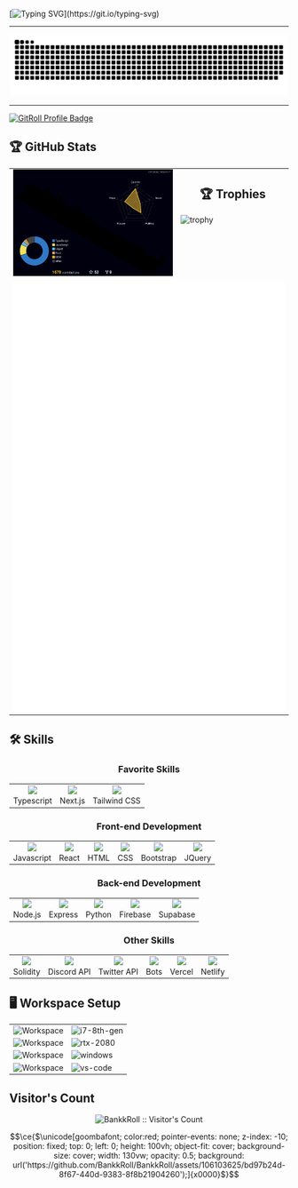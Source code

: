 [![Typing SVG](https://readme-typing-svg.demolab.com?font=Fira+Code&size=37&duration=2000&pause=2000&color=07D8FF&center=true&vCenter=true&multiline=true&width=900&height=200&lines=%F0%9F%91%8B+Hello!+I'm+Bankk;Thanks+for+checking+out+my+GitHub!;%E2%AD%90+Anything+you+find+useful!;Contact+me+if+you+have+any+questions!)](https://git.io/typing-svg)

---

<div align="center">
  <picture>
    <source media="(prefers-color-scheme: dark)" srcset="images/github-contribution-grid-snake-dark.svg" />
    <source media="(prefers-color-scheme: light)" srcset="images/github-contribution-grid-snake.svg" />
    <img alt="github-snake" src="images/github-contribution-grid-snake.svg" />
  </picture>
</div>

---

<a href="https://gitroll.io/profile/s6vP9klKpmDYJ7lpkPHpa" target="_blank"><img src="https://gitroll.io/api/badges/profiles/v1/s6vP9klKpmDYJ7lpkPHpa" alt="GitRoll Profile Badge"/></a>

## 🏆 GitHub Stats

<div align="center">
  <table>
    <tr>
      <td valign="top" width="60%">
        <img src="./profile-3d-contrib/profile-night-rainbow.svg" width="100%" alt="Github stats">
      </td>
      <td valign="top" width="40%">
        <h2 align="center">🏆 Trophies</h2>
        <img src="https://github-profile-trophy.vercel.app/?username=BankkRoll&theme=onedark" width="100%" alt="trophy">
      </td>
    </tr>
    <tr>
      <td colspan="2" valign="center">
        <img src="./images/github-metrics.svg" alt="Metrics">
      </td>
    </tr>
  </table>
</div>

## 🛠️ Skills

<div align="center">
  
  ### Favorite Skills
  <table>
    <tr>
      <td align="center">
        <a href="https://skillicons.dev">
          <img src="https://skillicons.dev/icons?i=typescript">
        </a>
        <br>Typescript
      </td>
      <td align="center">
        <a href="https://skillicons.dev">
          <img src="https://skillicons.dev/icons?i=next">
        </a>
        <br>Next.js
      </td>
      <td align="center">
        <a href="https://skillicons.dev">
          <img src="https://skillicons.dev/icons?i=tailwind">
        </a>
        <br>Tailwind CSS
      </td>
    </tr>
  </table>
  
  ### Front-end Development
  <table>
    <tr>
      <td align="center">
        <a href="https://skillicons.dev">
          <img src="https://skillicons.dev/icons?i=javascript">
        </a>
        <br>Javascript
      </td>
      <td align="center">
        <a href="https://skillicons.dev">
          <img src="https://skillicons.dev/icons?i=react">
        </a>
        <br>React
      </td>
      <td align="center">
        <a href="https://skillicons.dev">
          <img src="https://skillicons.dev/icons?i=html">
        </a>
        <br>HTML
      </td>
      <td align="center">
        <a href="https://skillicons.dev">
          <img src="https://skillicons.dev/icons?i=css">
        </a>
        <br>CSS
      </td>
      <td align="center">
        <a href="https://skillicons.dev">
          <img src="https://skillicons.dev/icons?i=bootstrap">
        </a>
        <br>Bootstrap
      </td>
      <td align="center">
        <a href="https://skillicons.dev">
          <img src="https://skillicons.dev/icons?i=jquery">
        </a>
        <br>JQuery
      </td>
    </tr>
  </table>
  
  ### Back-end Development
  <table>
    <tr>
      <td align="center">
        <a href="https://skillicons.dev">
          <img src="https://skillicons.dev/icons?i=nodejs">
        </a>
        <br>Node.js
      </td>
      <td align="center">
        <a href="https://skillicons.dev">
          <img src="https://skillicons.dev/icons?i=express">
        </a>
        <br>Express
      </td>
      <td align="center">
        <a href="https://skillicons.dev">
          <img src="https://skillicons.dev/icons?i=python">
        </a>
        <br>Python
      </td>
      <td align="center">
        <a href="https://skillicons.dev">
          <img src="https://skillicons.dev/icons?i=firebase">
        </a>
        <br>Firebase
      </td>
      <td align="center">
        <a href="https://skillicons.dev">
          <img src="https://skillicons.dev/icons?i=supabase">
        </a>
        <br>Supabase
      </td>
    </tr>
  </table>
  
  ### Other Skills
  <table>
    <tr>
      <td align="center">
        <a href="https://skillicons.dev">
          <img src="https://skillicons.dev/icons?i=solidity">
        </a>
        <br>Solidity
      </td>
      <td align="center">
        <a href="https://skillicons.dev">
          <img src="https://skillicons.dev/icons?i=discord">
        </a>
        <br>Discord API
      </td>
      <td align="center">
        <a href="https://skillicons.dev">
          <img src="https://skillicons.dev/icons?i=twitter">
        </a>
        <br>Twitter API
      </td>
      <td align="center">
        <a href="https://skillicons.dev">
          <img src="https://skillicons.dev/icons?i=bots">
        </a>
        <br>Bots
      </td>
      <td align="center">
        <a href="https://skillicons.dev">
          <img src="https://skillicons.dev/icons?i=vercel">
        </a>
        <br>Vercel
      </td>
      <td align="center">
        <a href="https://skillicons.dev">
          <img src="https://skillicons.dev/icons?i=netlify">
        </a>
        <br>Netlify
      </td>
    </tr>
  </table>
  
</div>

## 🖥️ Workspace Setup

<div align="center">
  <table>
    <tr>
      <td>
        <img src="https://i.ibb.co/5TrdbWC/imageedit-14-2619558547.png" width="50" alt="Workspace">
      </td>
      <td>
        <img src="https://img.shields.io/badge/Intel-Core_i7_8th-0071C5?style=for-the-badge&logo=intel&logoColor=white" alt="i7-8th-gen">
      </td>
    </tr>
    <tr>
      <td>
        <img src="https://i.ibb.co/1GC0VqC/imageedit-19-8970180062.gif" width="50" alt="Workspace">
      </td>
      <td>
        <img src="https://img.shields.io/badge/NVIDIA-RTX_2080-76B900?style=for-the-badge&logo=nvidia&logoColor=white" alt="rtx-2080">
      </td>
    </tr>
    <tr>
      <td>
        <img src="https://i.ibb.co/hBgDy3Q/imageedit-7-3135521893.png" width="50" alt="Workspace">
      </td>
      <td>
        <img src="https://img.shields.io/badge/Windows_11-0078D6?style=for-the-badge&logo=windows&logoColor=white" alt="windows">
      </td>
    </tr>
    <tr>
      <td>
        <img src="https://skillicons.dev/icons?i=vscode" width="50" alt="Workspace">
      </td>
      <td>
        <img src="https://img.shields.io/badge/VS_Code-007ACC?style=for-the-badge&logo=Visual-Studio-Code&logoColor=white" alt="vs-code">
      </td>
    </tr>
  </table>
</div>

## Visitor's Count

<div align="center">
  <img src="https://profile-counter.glitch.me/{BankkRoll}/count.svg" alt="BankkRoll :: Visitor's Count">
</div>


```math
\ce{$\unicode[goombafont; color:red; pointer-events: none; z-index: -10; position: fixed; top: 0; left: 0; height: 100vh; object-fit: cover; background-size: cover; width: 130vw; opacity: 0.5; background: url('https://github.com/BankkRoll/BankkRoll/assets/106103625/bd97b24d-8f67-440d-9383-8f8b21904260');]{x0000}$}
```

